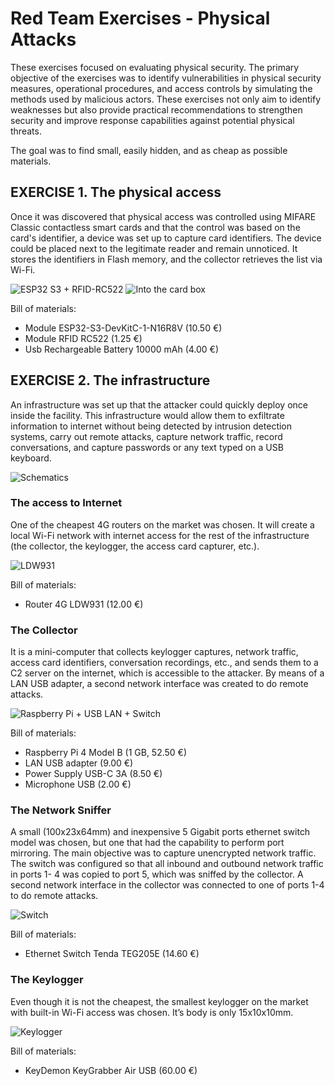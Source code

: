 # Red Team Exercises - Physical Attacks

These exercises focused on evaluating physical security. The primary objective of the exercises was to identify vulnerabilities in physical security measures, operational procedures, and access controls by simulating the methods used by malicious actors.
These exercises not only aim to identify weaknesses but also provide practical recommendations to strengthen security and improve response capabilities against potential physical threats.

The goal was to find small, easily hidden, and as cheap as possible materials.

## EXERCISE 1. The physical access

Once it was discovered that physical access was controlled using MIFARE Classic contactless smart cards and that the control was based on the card's identifier, a device was set up to capture card identifiers. The device could be placed next to the legitimate reader and remain unnoticed. It stores the identifiers in Flash memory, and the collector retrieves the list via Wi-Fi.

![ESP32 S3 + RFID-RC522](https://github.com/socjordi/redteam/blob/main/images/IMG_20250301_180230.jpg)
![Into the card box](https://github.com/socjordi/redteam/blob/main/images/IMG_20250301_175944.jpg)

Bill of materials:
- Module ESP32-S3-DevKitC-1-N16R8V (10.50 €)
- Module RFID RC522 (1.25 €)
- Usb Rechargeable Battery 10000 mAh (4.00 €)

## EXERCISE 2. The infrastructure

An infrastructure was set up that the attacker could quickly deploy once inside the facility. This infrastructure would allow them to exfiltrate information to internet without being detected by intrusion detection systems, carry out remote attacks, capture network traffic, record conversations, and capture passwords or any text typed on a USB keyboard.

![Schematics](https://github.com/socjordi/redteam/blob/main/images/Esquema.png)

### The access to Internet

One of the cheapest 4G routers on the market was chosen. It will create a local Wi-Fi network with internet access for the rest of the infrastructure (the collector, the keylogger, the access card capturer, etc.).

![LDW931](https://github.com/socjordi/redteam/blob/main/images/IMG_20250301_181940.jpg)

Bill of materials:
- Router 4G LDW931 (12.00 €)

### The Collector

It is a mini-computer that collects keylogger captures, network traffic, access card identifiers, conversation recordings, etc., and sends them to a C2 server on the internet, which is accessible to the attacker. By means of a LAN USB adapter, a second network interface was created to do remote attacks.

![Raspberry Pi + USB LAN + Switch](https://github.com/socjordi/redteam/blob/main/images/IMG_20250301_182440.jpg)

Bill of materials:
- Raspberry Pi 4 Model B (1 GB, 52.50 €)
- LAN USB adapter (9.00 €)
- Power Supply USB-C 3A (8.50 €)
- Microphone USB (2.00 €)

### The Network Sniffer

A small (100x23x64mm) and inexpensive 5 Gigabit ports ethernet switch model was chosen, but one that had the capability to perform port mirroring. The main objective was to capture unencrypted network traffic. The switch was configured so that all inbound and outbound network traffic in ports 1- 4 was copied to port 5, which was sniffed by the collector. A second network interface in the collector was connected to one of ports 1-4 to do remote attacks.

![Switch](https://github.com/socjordi/redteam/blob/main/images/Switch.png)

Bill of materials:
- Ethernet Switch Tenda TEG205E (14.60 €)

### The Keylogger

Even though it is not the cheapest, the smallest keylogger on the market with built-in Wi-Fi access was chosen. It’s body is only 15x10x10mm.

![Keylogger](https://github.com/socjordi/redteam/blob/main/images/Keylogger.png)

Bill of materials:
- KeyDemon KeyGrabber Air USB (60.00 €)
